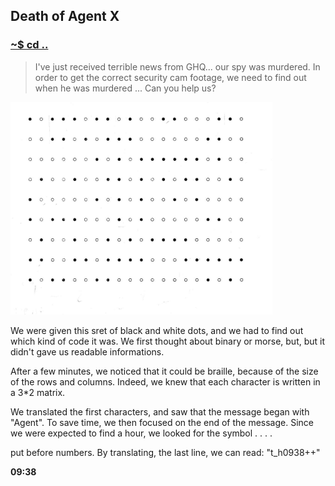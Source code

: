 ## Death of Agent X

### [~$ cd ..](../)

> I've just received terrible news from GHQ... our spy was murdered.
> In order to get the correct security cam footage, we need to find
> out when he was murdered ... Can you help us?

![braille](braille.png)

We were given this sret of black and white dots, and we had to find out
which kind of code it was. We first thought about binary or morse, but,
but it didn't gave us readable informations.

After a few minutes, we noticed that it could be braille, because of the
size of the rows and columns. Indeed, we knew that each character is written
in a 3*2 matrix.

We translated the first characters, and saw that the message began with "Agent".
To save time, we then focused on the end of the message. Since we were expected to
find a hour, we looked for the symbol 
  .
  .
. .

put before numbers.
By translating, the last line, we can read: "t_h0938++"

**09:38**
